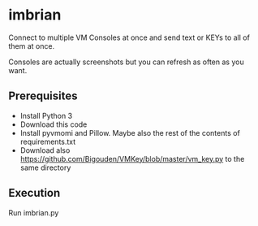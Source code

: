 # imbrian
Connect to multiple VM Consoles at once and send text or KEYs to all of them at once. 

Consoles are actually screenshots but you can refresh as often as you want.

## Prerequisites
* Install Python 3
* Download this code
* Install pyvmomi and Pillow. Maybe also the rest of the contents of requirements.txt
* Download also https://github.com/Bigouden/VMKey/blob/master/vm_key.py to the same directory


## Execution
Run imbrian.py
